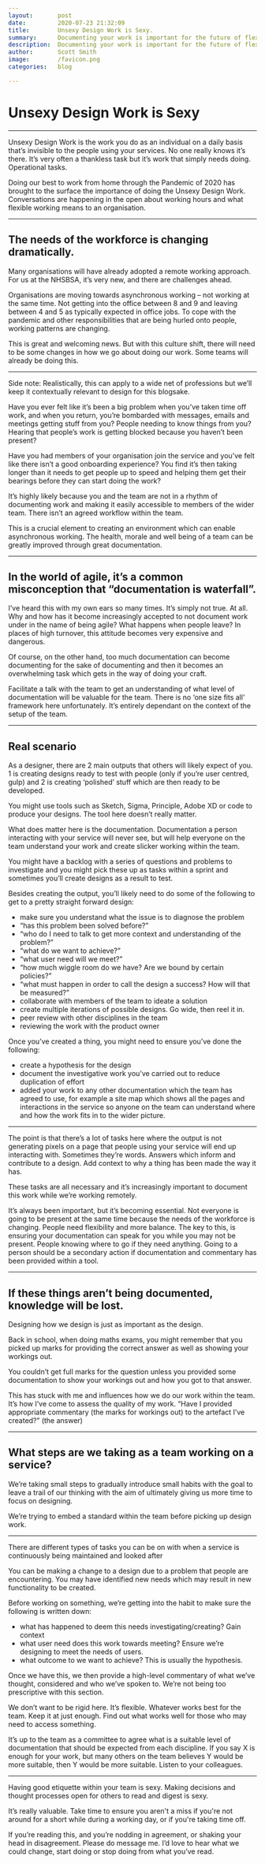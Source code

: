 ```yaml
---
layout:       post
date:         2020-07-23 21:32:09
title:        Unsexy Design Work is Sexy.
summary:      Documenting your work is important for the future of flexible working.
description:  Documenting your work is important for the future of flexible working.
author:       Scott Smith
image:        /favicon.png
categories:   blog

---
```

<h1>Unsexy Design Work is Sexy</h1>

-----

<p class="lead">Unsexy Design Work is the work you do as an individual on a daily basis that’s invisible to the people using your services. No one really knows it’s there. It’s very often a thankless task but it’s work that simply needs doing. Operational tasks.</p>

<p>Doing our best to work from home through the Pandemic of 2020 has brought to the surface the importance of doing the Unsexy Design Work. Conversations are happening in the open about working hours and what flexible working means to an organisation.</p>

-----

<h2>The needs of the workforce is changing dramatically.</h2>

<p>Many organisations will have already adopted a remote working approach. For us at the NHSBSA, it’s very new, and there are challenges ahead.</p>

<p>Organisations are moving towards asynchronous working – not working at the same time. Not getting into the office between 8 and 9 and leaving between 4 and 5 as typically expected in office jobs. To cope with the pandemic and other responsibilities that are being hurled onto people, working patterns are changing.</p>

<p>This is great and welcoming news. But with this culture shift, there will need to be some changes in how we go about doing our work. Some teams will already be doing this.</p>

----

<p class="hint">Side note: Realistically, this can apply to a wide net of professions but we’ll keep it contextually relevant to design for this blogsake.</p>

<p>Have you ever felt like it’s been a big problem when you’ve taken time off work, and when you return, you’re bombarded with messages, emails and meetings getting stuff from you? People needing to know things from you? Hearing that people’s work is getting blocked because you haven’t been present?</p>

<p>Have you had members of your organisation join the service and you’ve felt like there isn’t a good onboarding experience? You find it’s then taking longer than it needs to get people up to speed and helping them get their bearings before they can start doing the work?</p>

<p>It’s highly likely because you and the team are not in a rhythm of documenting work and making it easily accessible to members of the wider team. There isn’t an agreed workflow within the team.</p>

<p>This is a crucial element to creating an environment which can enable asynchronous working. The health, morale and well being of a team can be greatly improved through great documentation.</p>

-----

<h2>In the world of agile, it’s a common misconception that “documentation is waterfall”.</h2>

<p>I’ve heard this with my own ears so many times. It’s simply not true. At all. Why and how has it become increasingly accepted to not document work under in the name of being agile? What happens when people leave? In places of high turnover, this attitude becomes very expensive and dangerous.</p>

<p>Of course, on the other hand, too much documentation can become documenting for the sake of documenting and then it becomes an overwhelming task which gets in the way of doing your craft.</p>

<p>Facilitate a talk with the team to get an understanding of what level of documentation will be valuable for the team. There is no ‘one size fits all’ framework here unfortunately. It’s entirely dependant on the context of the setup of the team.</p>

-----

<h2>Real scenario</h2>

<p>As a designer, there are 2 main outputs that others will likely expect of you. 1 is creating designs ready to test with people (only if you’re user centred, gulp) and 2 is creating ‘polished’ stuff which are then ready to be developed.</p>

<p>You might use tools such as Sketch, Sigma, Principle, Adobe XD or code to produce your designs. The tool here doesn’t really matter.</p>

<p>What does matter here is the documentation. Documentation a person interacting with your service will never see, but will help everyone on the team understand your work and create slicker working within the team.</p>

<p>You might have a backlog with a series of questions and problems to investigate and you might pick these up as tasks within a sprint and sometimes you’ll create designs as a result to test.</p>

<p>Besides creating the output, you’ll likely need to do some of the following to get to a pretty straight forward design:</p>

  <ul>
    <li>make sure you understand what the issue is to diagnose the problem</li>
    <li>“has this problem been solved before?”</li>
    <li>“who do I need to talk to get more context and understanding of the problem?”</li>
    <li>“what do we want to achieve?”</li>
    <li>“what user need will we meet?”</li>
    <li>“how much wiggle room do we have? Are we bound by certain policies?”</li>
    <li>“what must happen in order to call the design a success? How will that be measured?”</li>
    <li>collaborate with members of the team to ideate a solution</li>
    <li>create multiple iterations of possible designs. Go wide, then reel it in.</li>
    <li>peer review with other disciplines in the team</li>
    <li>reviewing the work with the product owner</li>
  </ul>

<p>Once you’ve created a thing, you might need to ensure you’ve done the following:</p>

  <ul>
    <li>create a hypothesis for the design</li>
    <li>document the investigative work you’ve carried out to reduce duplication of effort</li>
    <li>added your work to any other documentation which the team has agreed to use, for example a site map which shows all the pages and interactions in the service so anyone on the team can understand where and how the work fits in to the wider picture.</li>
  </ul>

-----

<p class="lead">The point is that there’s a lot of tasks here where the output is not generating pixels on a page that people using your service will end up interacting with. Sometimes they’re words. Answers which inform and contribute to a design. Add context to why a thing has been made the way it has.</p>

<p>These tasks are all necessary and it’s increasingly important to document this work while we’re working remotely. </p>

<p>It’s always been important, but it’s becoming essential. Not everyone is going to be present at the same time because the needs of the workforce is changing. People need flexibility and more balance. The key to this, is ensuring your documentation can speak for you while you may not be present. People knowing where to go if they need anything. Going to a person should be a secondary action if documentation and commentary has been provided within a tool.</p>

-----

<h2>If these things aren’t being documented, knowledge will be lost.</h2>

<p class="feature">Designing how we design is just as important as the design.</p>

<p>Back in school, when doing maths exams, you might remember that you picked up marks for providing the correct answer as well as showing your workings out.</p>

<p>You couldn’t get full marks for the question unless you provided some documentation to show your workings out and how you got to that answer.</p>

<p>This has stuck with me and influences how we do our work within the team. It’s how I’ve come to assess the quality of my work. “Have I provided appropriate commentary (the marks for workings out) to the artefact I’ve created?” (the answer)</p>

-----

<h2>What steps are we taking as a team working on a service?</h2>

<p>We’re taking small steps to gradually introduce small habits with the goal to leave a trail of our thinking with the aim of ultimately giving us more time to focus on designing.</p>

<p>We’re trying to embed a standard within the team before picking up design work.</p>

-----

<p class="hint">There are different types of tasks you can be on with when a service is continuously being maintained and looked after</p>

<p>You can be making a change to a design due to a problem that people are encountering. You may have identified new needs which may result in new functionality to be created.</p>

<p>Before working on something, we’re getting into the habit to make sure the following is written down:</p>
  <ul>
    <li>what has happened to deem this needs investigating/creating? Gain context</li>
    <li>what user need does this work towards meeting? Ensure we’re designing to meet the needs of users.</li>
    <li>what outcome to we want to achieve? This is usually the hypothesis.</li>
  </ul>

<p>Once we have this, we then provide a high-level commentary of what we’ve thought, considered and who we’ve spoken to. We’re not being too prescriptive with this section. </p>

<p>We don’t want to be rigid here. It’s flexible. Whatever works best for the team. Keep it at just enough. Find out what works well for those who may need to access something. </p>

<p>It’s up to the team as a committee to agree what is a suitable level of documentation that should be expected from each discipline. If you say X is enough for your work, but many others on the team believes Y would be more suitable, then Y would be more suitable. Listen to your colleagues.</p>

-----

<p class="feature">Having good etiquette within your team is sexy. Making decisions and thought processes open for others to read and digest is sexy.</p>

<p>It’s really valuable. Take time to ensure you aren't a miss if you're not around for a short while during a working day, or if you're taking time off.</p>

<p>If you’re reading this, and you’re nodding in agreement, or shaking your head in disagreement. Please do message me. I’d love to hear what we could change, start doing or stop doing from what you’ve read.</p>
